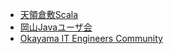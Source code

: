 * [天領倉敷Scala](http://tkscala.doorkeeper.jp/)
* [岡山Javaユーザ会](https://okajug.doorkeeper.jp/)
* [Okayama IT Engineers Community](http://oitec.net/)
